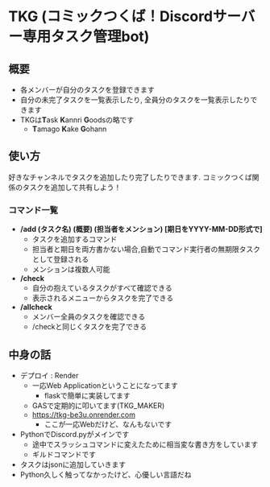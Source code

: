 # TKG (コミックつくば！Discordサーバー専用タスク管理bot)
## 概要
 - 各メンバーが自分のタスクを登録できます
 - 自分の未完了タスクを一覧表示したり, 全員分のタスクを一覧表示したりできます
 - TKGは**T**ask **K**annri **G**oodsの略です
   - **T**amago **K**ake **G**ohann
  
## 使い方
好きなチャンネルでタスクを追加したり完了したりできます. コミックつくば関係のタスクを追加して共有しよう！
### コマンド一覧
 - **/add (タスク名) (概要) (担当者をメンション) [期日をYYYY-MM-DD形式で]**
   - タスクを追加するコマンド
   - 担当者と期日を両方書かない場合,自動でコマンド実行者の無期限タスクとして登録される
   - メンションは複数人可能
 - **/check**
   - 自分の抱えているタスクがすべて確認できる
   - 表示されるメニューからタスクを完了できる
 - **/allcheck**
   - メンバー全員のタスクを確認できる
   - /checkと同じくタスクを完了できる

## 中身の話
 - デプロイ : Render
   - 一応Web Applicationということになってます
     - flaskで簡単に実装してます
   - GASで定期的に叩いてます(TKG_MAKER)
   - https://tkg-be3u.onrender.com
     - ここが一応Webだけど、なんもないです
 - PythonでDiscord.pyがメインです
   - 途中でスラッシュコマンドに変えたために相当変な書き方をしています
   - ギルドコマンドです
 - タスクはjsonに追加していきます
 - Python久しく触ってなかったけど、心優しい言語だね
